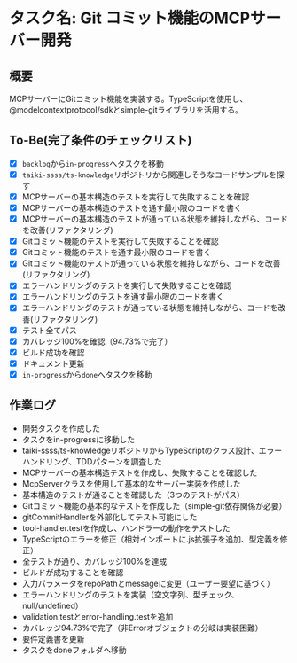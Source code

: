 # タスク名: Git コミット機能のMCPサーバー開発

## 概要

MCPサーバーにGitコミット機能を実装する。TypeScriptを使用し、@modelcontextprotocol/sdkとsimple-gitライブラリを活用する。

## To-Be(完了条件のチェックリスト)

- [x] `backlog`から`in-progress`へタスクを移動
- [x] `taiki-ssss/ts-knowledge`リポジトリから関連しそうなコードサンプルを探す
- [x] MCPサーバーの基本構造のテストを実行して失敗することを確認
- [x] MCPサーバーの基本構造のテストを通す最小限のコードを書く
- [x] MCPサーバーの基本構造のテストが通っている状態を維持しながら、コードを改善(リファクタリング)
- [x] Gitコミット機能のテストを実行して失敗することを確認
- [x] Gitコミット機能のテストを通す最小限のコードを書く
- [x] Gitコミット機能のテストが通っている状態を維持しながら、コードを改善(リファクタリング)
- [x] エラーハンドリングのテストを実行して失敗することを確認
- [x] エラーハンドリングのテストを通す最小限のコードを書く
- [x] エラーハンドリングのテストが通っている状態を維持しながら、コードを改善(リファクタリング)
- [x] テスト全てパス
- [x] カバレッジ100%を確認（94.73%で完了）
- [x] ビルド成功を確認
- [x] ドキュメント更新
- [x] `in-progress`から`done`へタスクを移動

## 作業ログ

- 開発タスクを作成した
- タスクをin-progressに移動した
- taiki-ssss/ts-knowledgeリポジトリからTypeScriptのクラス設計、エラーハンドリング、TDDパターンを調査した
- MCPサーバーの基本構造テストを作成し、失敗することを確認した
- McpServerクラスを使用して基本的なサーバー実装を作成した
- 基本構造のテストが通ることを確認した（3つのテストがパス）
- Gitコミット機能の基本的なテストを作成した（simple-git依存関係が必要）
- gitCommitHandlerを外部化してテスト可能にした
- tool-handler.testを作成し、ハンドラーの動作をテストした
- TypeScriptのエラーを修正（相対インポートに.js拡張子を追加、型定義を修正）
- 全テストが通り、カバレッジ100%を達成
- ビルドが成功することを確認
- 入力パラメータをrepoPathとmessageに変更（ユーザー要望に基づく）
- エラーハンドリングのテストを実装（空文字列、型チェック、null/undefined）
- validation.testとerror-handling.testを追加
- カバレッジ94.73%で完了（非Errorオブジェクトの分岐は実装困難）
- 要件定義書を更新
- タスクをdoneフォルダへ移動